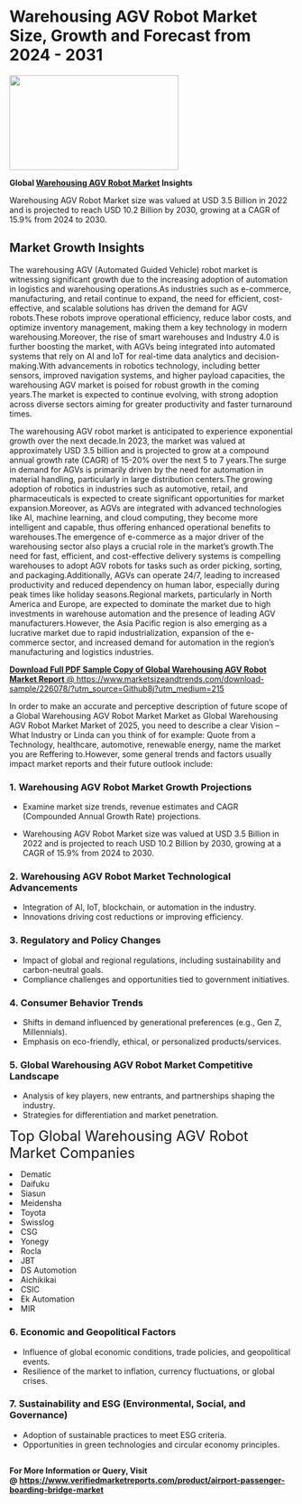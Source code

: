 <H1>Warehousing AGV Robot Market Size, Growth and Forecast from 2024 - 2031</H1><img class="aligncenter size-medium wp-image-584254" src="https://thirdeyenews.in/wp-content/uploads/2024/09/Global-Market-Research-300x168.jpeg" alt="" width="300" height="168" /><p><strong>Global&nbsp;<a href="https://www.marketsizeandtrends.com/download-sample/226078/?utm_source=Github8j?utm_medium=215">Warehousing AGV Robot Market</a> Insights</strong></p><p>Warehousing AGV Robot Market size was valued at USD 3.5 Billion in 2022 and is projected to reach USD 10.2 Billion by 2030, growing at a CAGR of 15.9% from 2024 to 2030.</p><p><h2>Market Growth Insights</h2> <p>The warehousing AGV (Automated Guided Vehicle) robot market is witnessing significant growth due to the increasing adoption of automation in logistics and warehousing operations.As industries such as e-commerce, manufacturing, and retail continue to expand, the need for efficient, cost-effective, and scalable solutions has driven the demand for AGV robots.These robots improve operational efficiency, reduce labor costs, and optimize inventory management, making them a key technology in modern warehousing.Moreover, the rise of smart warehouses and Industry 4.0 is further boosting the market, with AGVs being integrated into automated systems that rely on AI and IoT for real-time data analytics and decision-making.With advancements in robotics technology, including better sensors, improved navigation systems, and higher payload capacities, the warehousing AGV market is poised for robust growth in the coming years.The market is expected to continue evolving, with strong adoption across diverse sectors aiming for greater productivity and faster turnaround times.</p> <p><a href="#"></a></p> <p>The warehousing AGV robot market is anticipated to experience exponential growth over the next decade.In 2023, the market was valued at approximately USD 3.5 billion and is projected to grow at a compound annual growth rate (CAGR) of 15-20% over the next 5 to 7 years.The surge in demand for AGVs is primarily driven by the need for automation in material handling, particularly in large distribution centers.The growing adoption of robotics in industries such as automotive, retail, and pharmaceuticals is expected to create significant opportunities for market expansion.Moreover, as AGVs are integrated with advanced technologies like AI, machine learning, and cloud computing, they become more intelligent and capable, thus offering enhanced operational benefits to warehouses.The emergence of e-commerce as a major driver of the warehousing sector also plays a crucial role in the market’s growth.The need for fast, efficient, and cost-effective delivery systems is compelling warehouses to adopt AGV robots for tasks such as order picking, sorting, and packaging.Additionally, AGVs can operate 24/7, leading to increased productivity and reduced dependency on human labor, especially during peak times like holiday seasons.Regional markets, particularly in North America and Europe, are expected to dominate the market due to high investments in warehouse automation and the presence of leading AGV manufacturers.However, the Asia Pacific region is also emerging as a lucrative market due to rapid industrialization, expansion of the e-commerce sector, and increased demand for automation in the region’s manufacturing and logistics industries.</p> <p><a href="#"></p><p><span class=""><strong>Download Full PDF Sample Copy of Global Warehousing AGV Robot Market Report</strong> @ <a href="https://www.marketsizeandtrends.com/download-sample/226078/?utm_source=Github8j?utm_medium=215" target="_blank">https://www.marketsizeandtrends.com/download-sample/226078/?utm_source=Github8j?utm_medium=215</a></span></p><p>In order to make an accurate and perceptive description of future scope of a Global&nbsp;Warehousing AGV Robot Market Market as Global&nbsp;Warehousing AGV Robot Market Market of 2025, you need to describe a clear Vision &ndash; What Industry or Linda can you think of for example: Quote from a Technology, healthcare, automotive, renewable energy, name the market you are Reffering to.However, some general trends and factors usually impact market reports and their future outlook include:</p><h3>1.&nbsp;<strong>Warehousing AGV Robot Market Growth Projections</strong></h3><ul><li>Examine market size trends, revenue estimates and CAGR (Compounded Annual Growth Rate) projections.</li><li><p>Warehousing AGV Robot Market size was valued at USD 3.5 Billion in 2022 and is projected to reach USD 10.2 Billion by 2030, growing at a CAGR of 15.9% from 2024 to 2030.</p></li></ul><h3>2.&nbsp;<strong>Warehousing AGV Robot Market Technological Advancements</strong></h3><ul><li>Integration of AI, IoT, blockchain, or automation in the industry.</li><li>Innovations driving cost reductions or improving efficiency.</li></ul><h3>3.&nbsp;<strong>Regulatory and Policy Changes</strong></h3><ul><li>Impact of global and regional regulations, including sustainability and carbon-neutral goals.</li><li>Compliance challenges and opportunities tied to government initiatives.</li></ul><h3>4.&nbsp;<strong>Consumer Behavior Trends</strong></h3><ul><li>Shifts in demand influenced by generational preferences (e.g., Gen Z, Millennials).</li><li>Emphasis on eco-friendly, ethical, or personalized products/services.</li></ul><h3>5.&nbsp;<strong>Global Warehousing AGV Robot Market Competitive Landscape</strong></h3><ul><li>Analysis of key players, new entrants, and partnerships shaping the industry.</li><li>Strategies for differentiation and market penetration.</li></ul><p data-pm-slice="1 1 []"><span style="color: inherit; font-family: inherit; font-size: 25px;">Top Global Warehousing AGV Robot Market Companies</span></p><div class="" data-test-id=""><p><li>Dematic</li><li> Daifuku</li><li> Siasun</li><li> Meidensha</li><li> Toyota</li><li> Swisslog</li><li> CSG</li><li> Yonegy</li><li> Rocla</li><li> JBT</li><li> DS Automotion</li><li> Aichikikai</li><li> CSIC</li><li> Ek Automation</li><li> MIR</li></p></div><h3>6.&nbsp;<strong>Economic and Geopolitical Factors</strong></h3><ul><li>Influence of global economic conditions, trade policies, and geopolitical events.</li><li>Resilience of the market to inflation, currency fluctuations, or global crises.</li></ul><h3>7.&nbsp;<strong>Sustainability and ESG (Environmental, Social, and Governance)</strong></h3><ul><li>Adoption of sustainable practices to meet ESG criteria.</li><li>Opportunities in green technologies and circular economy principles.</li></ul><h2><strong style="font-size: 14px;">For More Information or Query, Visit @&nbsp;</strong><a style="background-color: #ffffff; font-size: 14px;" href="https://www.marketsizeandtrends.com/report/warehousing-agv-robot-market/" target="_blank">https://www.verifiedmarketreports.com/product/airport-passenger-boarding-bridge-market</a></h2>